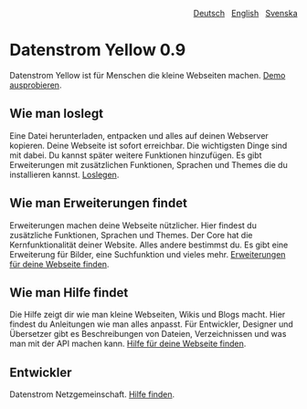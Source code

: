 <p align="right"><a href="README-de.md">Deutsch</a> &nbsp; <a href="README.md">English</a> &nbsp; <a href="README-sv.md">Svenska</a></p>

# Datenstrom Yellow 0.9

Datenstrom Yellow ist für Menschen die kleine Webseiten machen. [Demo ausprobieren](https://datenstrom.se/de/yellow/demo/).

## Wie man loslegt

Eine Datei herunterladen, entpacken und alles auf deinen Webserver kopieren. Deine Webseite ist sofort erreichbar. Die wichtigsten Dinge sind mit dabei. Du kannst  später weitere Funktionen hinzufügen. Es gibt Erweiterungen mit zusätzlichen Funktionen, Sprachen und Themes die du installieren kannst. [Loslegen](https://datenstrom.se/de/yellow/help/how-to-get-started).

## Wie man Erweiterungen findet

Erweiterungen machen deine Webseite nützlicher. Hier findest du zusätzliche Funktionen, Sprachen und Themes. Der Core hat die Kernfunktionalität deiner Website. Alles andere bestimmst du. Es gibt eine Erweiterung für Bilder, eine Suchfunktion und vieles mehr. [Erweiterungen für deine Webseite finden](https://datenstrom.se/de/yellow/extensions/).

## Wie man Hilfe findet

Die Hilfe zeigt dir wie man kleine Webseiten, Wikis und Blogs macht. Hier findest du Anleitungen wie man alles anpasst. Für Entwickler, Designer und Übersetzer gibt es Beschreibungen von Dateien, Verzeichnissen und was man mit der API machen kann. [Hilfe für deine Webseite finden](https://datenstrom.se/de/yellow/help/).

## Entwickler

Datenstrom Netzgemeinschaft. [Hilfe finden](https://datenstrom.se/de/yellow/help/).
